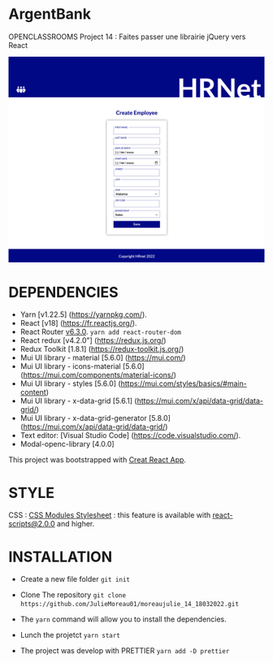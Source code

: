# ArgentBank

OPENCLASSROOMS Project 14 : Faites passer une librairie jQuery vers React

![HRNet](https://raw.githubusercontent.com/JulieMoreau01/moreaujulie_14_17032022/main/src/assets/readme.png)

# DEPENDENCIES

- Yarn [v1.22.5] (https://yarnpkg.com/).
- React [v18] (https://fr.reactjs.org/).
- React Router [v6.3.0](https://reactrouter.com/).
  `yarn add react-router-dom`
- React redux [v4.2.0"] (https://redux.js.org/)
- Redux Toolkit [1.8.1] (https://redux-toolkit.js.org/)
- Mui UI library - material [5.6.0] (https://mui.com/)
- Mui UI library - icons-material [5.6.0] (https://mui.com/components/material-icons/)
- Mui UI library - styles [5.6.0] (https://mui.com/styles/basics/#main-content)
- Mui UI library - x-data-grid [5.6.1] (https://mui.com/x/api/data-grid/data-grid/)
- Mui UI library - x-data-grid-generator [5.8.0] (https://mui.com/x/api/data-grid/data-grid/)
- Text editor: [Visual Studio Code] (https://code.visualstudio.com/).
- Modal-openc-library [4.0.0]

This project was bootstrapped with [Creat React App](https://create-react-app.dev/).

# STYLE

CSS : [CSS Modules Stylesheet](https://create-react-app.dev/docs/adding-a-css-modules-stylesheet/) : this feature is available with react-scripts@2.0.0 and higher.

# INSTALLATION

- Create a new file folder
  `git init`

- Clone The repository
  `git clone https://github.com/JulieMoreau01/moreaujulie_14_18032022.git`

- The `yarn` command will allow you to install the dependencies.

- Lunch the projetct
  `yarn start`

- The project was develop with PRETTIER
  `yarn add -D prettier`
